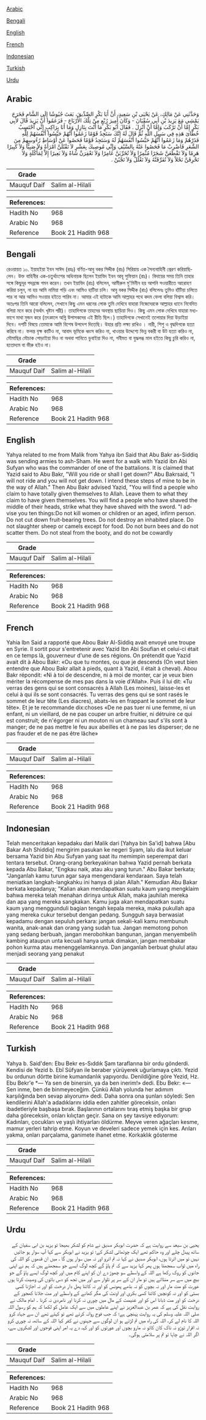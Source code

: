 [Arabic](#arabic)

[Bengali](#bengali)

[English](#english)

[French](#french)

[Indonesian](#indonesian)

[Turkish](#turkish)

[Urdu](#urdu)

## Arabic


<div dir="rtl" lang="ar" style={{fontSize:'larger',backgroundColor:'#f8f9fa',padding:20}}>
وَحَدَّثَنِي عَنْ مَالِكٍ، عَنْ يَحْيَى بْنِ سَعِيدٍ، أَنَّ أَبَا بَكْرٍ الصِّدِّيقَ، بَعَثَ جُيُوشًا إِلَى الشَّامِ فَخَرَجَ يَمْشِي مَعَ يَزِيدَ بْنِ أَبِي سُفْيَانَ - وَكَانَ أَمِيرَ رُبْعٍ مِنْ تِلْكَ الأَرْبَاعِ - فَزَعَمُوا أَنَّ يَزِيدَ قَالَ لأَبِي بَكْرٍ إِمَّا أَنْ تَرْكَبَ وَإِمَّا أَنْ أَنْزِلَ ‏.‏ فَقَالَ أَبُو بَكْرٍ مَا أَنْتَ بِنَازِلٍ وَمَا أَنَا بِرَاكِبٍ إِنِّي أَحْتَسِبُ خُطَاىَ هَذِهِ فِي سَبِيلِ اللَّهِ ثُمَّ قَالَ لَهُ إِنَّكَ سَتَجِدُ قَوْمًا زَعَمُوا أَنَّهُمْ حَبَّسُوا أَنْفُسَهُمْ لِلَّهِ فَذَرْهُمْ وَمَا زَعَمُوا أَنَّهُمْ حَبَّسُوا أَنْفُسَهُمْ لَهُ وَسَتَجِدُ قَوْمًا فَحَصُوا عَنْ أَوْسَاطِ رُءُوسِهِمْ مِنَ الشَّعَرِ فَاضْرِبْ مَا فَحَصُوا عَنْهُ بِالسَّيْفِ وَإِنِّي مُوصِيكَ بِعَشْرٍ لاَ تَقْتُلَنَّ امْرَأَةً وَلاَ صَبِيًّا وَلاَ كَبِيرًا هَرِمًا وَلاَ تَقْطَعَنَّ شَجَرًا مُثْمِرًا وَلاَ تُخَرِّبَنَّ عَامِرًا وَلاَ تَعْقِرَنَّ شَاةً وَلاَ بَعِيرًا إِلاَّ لِمَأْكُلَةٍ وَلاَ تَحْرِقَنَّ نَحْلاً وَلاَ تُفَرِّقَنَّهُ وَلاَ تَغْلُلْ وَلاَ تَجْبُنْ ‏.‏
</div>
<div style={{backgroundColor:'#f8f9fa',padding:20, marginBottom: 10}}><table> <thead> <tr> <th>Grade</th> <th></th> </tr> </thead> <tbody> <tr><td>Mauquf Daif</td><td>Salim al-Hilali</td></tr></tbody></table><table> <thead> <tr> <th>References:</th> <th></th> </tr> </thead> <tbody><tr><td>Hadith No</td><td>968</td></tr><tr><td>Arabic No</td><td>968</td></tr><tr><td>Reference</td><td>Book 21 Hadith 968</td></tr></tbody></table></div>

## Bengali


<div dir="ltr" lang="bn" style={{fontSize:'larger',backgroundColor:'#f8f9fa',padding:20}}>
রেওয়ায়ত ১০. ইয়াহইয়া ইবন সাঈদ (রহঃ) বর্ণিত-আবু বকর সিদ্দীক (রাঃ) সিরিয়ায় এক সৈন্যবাহিনী প্রেরণ করিয়াছিলেন। উক্ত বাহিনীর এক-চতুর্থাংশের অধিনায়ক ছিলেন ইয়াযিদ ইবন আবূ সুফিয়ান (রাঃ)। বিদায়ের সময় তিনি তাহার সঙ্গে কিছুদূর পদব্রজে গমন করেন। তখন ইয়াযিদ (রাঃ) বলিলেন, আমীরুল মু'মিনীন হয় আপনি সওয়ারীতে আরোহণ করিয়া চলুন, না হয় আমি নামিয়া পড়ি এবং আমিও হাটিয়া চলি। আবু বকর সিদ্দীক (রাঃ) বলিলেনঃ তুমিও হাঁটিয়া চলিতে পার না আর আমিও সওয়ার হইতে পারিব না। আমার এই হাটাকে আমি আল্লাহর পথে কদম ফেলা বলিয়া বিশ্বাস করি। অতঃপর তিনি আরো বলিলেন, সেখানে কিছু এমন ধরনের লোক তুমি দেখিবে যাহারা নিজেদেরকে আল্লাহর ধ্যানে নিবেদিত বলিয়া মনে করে (অর্থাৎ খৃষ্টান পদ্রী)। তাহাদিগকে তাহদের অবস্থায় ছাড়িয়া দিও। কিছু এমন লোক দেখিবে যাহারা মধ্যভাগে মাথা মুন্ডন করে (তৎকালে অগ্নি উপাসকদের এই রীতি ছিল।) তাহাদিগকে সেখানেই তলোয়ার দিয়া উড়াইয়া দিবে। দশটি বিষয়ে তোমাকে আমি বিশেষ উপদেশ দিতেছি। উহার প্রতি লক্ষ্য রাখিও । নারী, শিশু ও বৃদ্ধদিগকে হত্যা করিবে না। ফলন্ত বৃক্ষ কাটিও না, আবাদ ভূমিকে ধ্বংস করিও না, খাওয়ার উদ্দেশ্যে ভিন্ন বকরী বা উট হত্যা করিও না, মৌমাছির মৌচাক পোড়াইয়া দিও না অথবা পানিতে ডুবাইয়া দিও না, গনীমত বা যুদ্ধলব্ধ মাল হইতে কিছু চুরি করিও না, হতোদ্যম বা ভীরু হইও না।
</div>
<div style={{backgroundColor:'#f8f9fa',padding:20, marginBottom: 10}}><table> <thead> <tr> <th>Grade</th> <th></th> </tr> </thead> <tbody> <tr><td>Mauquf Daif</td><td>Salim al-Hilali</td></tr></tbody></table><table> <thead> <tr> <th>References:</th> <th></th> </tr> </thead> <tbody><tr><td>Hadith No</td><td>968</td></tr><tr><td>Arabic No</td><td>968</td></tr><tr><td>Reference</td><td>Book 21 Hadith 968</td></tr></tbody></table></div>

## English


<div dir="ltr" lang="en" style={{fontSize:'larger',backgroundColor:'#f8f9fa',padding:20}}>
Yahya related to me from Malik from Yahya ibn Said that Abu Bakr as-Siddiq was sending armies to ash-Sham. He went for a walk with Yazid ibn Abi Sufyan who was the commander of one of the battalions. It is claimed that Yazid said to Abu Bakr, "Will you ride or shall I get down?" Abu Bakrsaid, "I will not ride and you will not get down. I intend these steps of mine to be in the way of Allah." Then Abu Bakr advised Yazid, "You will find a people who claim to have totally given themselves to Allah. Leave them to what they claim to have given themselves. You will find a people who have shaved the middle of their heads, strike what they have shaved with the sword. "I advise you ten things:Do not kill women or children or an aged, infirm person. Do not cut down fruit-bearing trees. Do not destroy an inhabited place. Do not slaughter sheep or camels except for food. Do not burn bees and do not scatter them. Do not steal from the booty, and do not be cowardly
</div>
<div style={{backgroundColor:'#f8f9fa',padding:20, marginBottom: 10}}><table> <thead> <tr> <th>Grade</th> <th></th> </tr> </thead> <tbody> <tr><td>Mauquf Daif</td><td>Salim al-Hilali</td></tr></tbody></table><table> <thead> <tr> <th>References:</th> <th></th> </tr> </thead> <tbody><tr><td>Hadith No</td><td>968</td></tr><tr><td>Arabic No</td><td>968</td></tr><tr><td>Reference</td><td>Book 21 Hadith 968</td></tr></tbody></table></div>

## French


<div dir="ltr" lang="fr" style={{fontSize:'larger',backgroundColor:'#f8f9fa',padding:20}}>
Yahia Ibn Said a rapporté que Abou Bakr Al-Siddiq avait envoyé une troupe en Syrie. Il sortit pour s'entretenir avec Yazid Ibn Abi Soufian et celui-ci était en ce temps là, gouverneur d'une de ses régions. On prétendit que Yazid avait dit à Abou Bakr: «Ou que tu montes, ou que je descends (On veut bien entendre que Abou Bakr allait à pieds, quant à Yazid, il était à cheval). Abou Bakr répondit: «Ni à toi de descendre, ni à moi de monter, car je veux bien mériter la récompense de mes pas dans la voie d'Allah». Puis il lui dit: «Tu verras des gens qui se sont consacrés à Allah (Les moines), laisse-les et celui à qui ils se sont consacrés. Tu verras des gens qui se sont rasés le sommet de leur tête (Les diacres), abats-les en frappant le sommet de leur tête». Et je te recommande dix:choses «De ne pas tuer ni une femme, ni un enfant, ni un vieillard, de ne pas couper un arbre fruitier, ni détruire ce qui est construit; de n'égorger ni un mouton ni un chameau sauf s'ils sont à manger; de ne pas mettre le feu aux abeilles et à ne pas les disperser; de ne pas frauder et de ne pas être lâche»
</div>
<div style={{backgroundColor:'#f8f9fa',padding:20, marginBottom: 10}}><table> <thead> <tr> <th>Grade</th> <th></th> </tr> </thead> <tbody> <tr><td>Mauquf Daif</td><td>Salim al-Hilali</td></tr></tbody></table><table> <thead> <tr> <th>References:</th> <th></th> </tr> </thead> <tbody><tr><td>Hadith No</td><td>968</td></tr><tr><td>Arabic No</td><td>968</td></tr><tr><td>Reference</td><td>Book 21 Hadith 968</td></tr></tbody></table></div>

## Indonesian


<div dir="ltr" lang="id" style={{fontSize:'larger',backgroundColor:'#f8f9fa',padding:20}}>
Telah menceritakan kepadaku dari Malik dari [Yahya bin Sa'id] bahwa [Abu Bakar Ash Shiddiq] mengirim pasukan ke negeri Syam, lalu dia ikut keluar bersama Yazid bin Abu Sufyan yang saat itu memimpin seperempat dari tentara tersebut. Orang-orang berkeyakinan bahwa Yazid pernah berkata kepada Abu Bakar, "Engkau naik, atau aku yang turun." Abu Bakar berkata; "Janganlah kamu turun agar saya mengendarai kendaraan. Saya telah meniatkan langkah-langkahku ini hanya di jalan Allah." Kemudian Abu Bakar berkata kepadanya; "Kalian akan mendapatkan suatu kaum yang mengklaim bahwa mereka telah menahan dirinya untuk Allah, maka jauhilah mereka dan apa yang mereka sangkakan. Kamu juga akan mendapatkan suatu kaum yang menggunduli bagian tengah kepala mereka, maka pukullah apa yang mereka cukur tersebut dengan pedang. Sungguh saya berwasiat kepadamu dengan sepuluh perkara: jangan sekali-kali kamu membunuh wanita, anak-anak dan orang yang sudah tua. Jangan memotong pohon yang sedang berbuah, jangan merobohkan bangunan, jangan menyembelih kambing ataupun unta kecuali hanya untuk dimakan, jangan membakar pohon kurma atau menenggelamkannya. Dan janganlah berbuat ghulul atau menjadi seorang yang penakut
</div>
<div style={{backgroundColor:'#f8f9fa',padding:20, marginBottom: 10}}><table> <thead> <tr> <th>Grade</th> <th></th> </tr> </thead> <tbody> <tr><td>Mauquf Daif</td><td>Salim al-Hilali</td></tr></tbody></table><table> <thead> <tr> <th>References:</th> <th></th> </tr> </thead> <tbody><tr><td>Hadith No</td><td>968</td></tr><tr><td>Arabic No</td><td>968</td></tr><tr><td>Reference</td><td>Book 21 Hadith 968</td></tr></tbody></table></div>

## Turkish


<div dir="ltr" lang="tr" style={{fontSize:'larger',backgroundColor:'#f8f9fa',padding:20}}>
Yahya b. Said'den: Ebu Bekr es-Sıddık Şam taraflarına bir ordu gönderdi. Kendisi de Yezid b. Ebî Süfyan ile beraber yürüyerek uğurlamaya çıktı. Yezid bu ordunun dörtte birine kumandanlık yapıyordu. Denildiğine göre Yezid, Hz. Ebu Bekr'e *— Ya sen de binersin, ya da ben inerim!» dedi. Ebu Bekr: «— Sen inme, ben de binmeyeceğim. Çünkü Allah yolunda her adımım karşılığında ben sevap alıyorum» dedi. Daha sonra ona şunları söyledi: Sen kendilerini Allah'a adadıklarını iddia eden zahitler göreceksin, onları ibadetleriyle başbaşa bırak. Başlarının ortalarını tıraş etmiş başka bir grup daha göreceksin, onları kılıçtan geçir. Sana on şey tavsiye ediyorum: Kadınları, çocukları ve yaşlı ihtiyarları öldürme. Meyve veren ağaçları kesme, mamur yerleri tahrip etme. Koyun ve develeri sadece yemek için kes. Arıları yakma, onları parçalama, ganimete ihanet etme. Korkaklık gösterme
</div>
<div style={{backgroundColor:'#f8f9fa',padding:20, marginBottom: 10}}><table> <thead> <tr> <th>Grade</th> <th></th> </tr> </thead> <tbody> <tr><td>Mauquf Daif</td><td>Salim al-Hilali</td></tr></tbody></table><table> <thead> <tr> <th>References:</th> <th></th> </tr> </thead> <tbody><tr><td>Hadith No</td><td>968</td></tr><tr><td>Arabic No</td><td>968</td></tr><tr><td>Reference</td><td>Book 21 Hadith 968</td></tr></tbody></table></div>

## Urdu


<div dir="rtl" lang="ur" style={{fontSize:'larger',backgroundColor:'#f8f9fa',padding:20}}>
یحیی بن سیعد سے روایت ہے کہ حضرت ابوبکر صدیق نے شام کو لشکر بھیجا تو یزید بن ابی سفیان کے ساتھ پیدل چلے اور وہ حاکم تھے ایک چوتھائی لشکر کے؛ تو یزید نے ابوبکر سے کہا آپ سوار ہو جائیں نہیں تو میں اترتا ہوں، ابوبکر صدیق نے کہا نہ تم اترو اور نہ میں سوار ہوں گا ، میں ان قدموں کو اللہ کی راہ میں ثواب سمجھتا ہوں پھر کہا یزید سے کہ تم پاؤ گے کچھ لوگ ایسے جو سمجھتے ہیں کہ ہم نے اپنی جانوں کو روک رکھا ہے اللہ کے واسطے سو چھوڑ دے ان کو اپنے کام میں اور کچھ لوگ ایسے پاؤ گے جو بیچ میں سے سر منڈاتے ہیں تو مار ان کے سر پر تلوار سے اور میں تجھ کو دس باتوں کی وصیت کرتا ہوں عورت کو مت مار اور نہ بچوں کو نہ بڈھے پھونس کو اور نہ کاٹنا پھل دار درخت کو اور نہ اجاڑنا کسی بستی کو اور نہ کونچیں کاٹنا کسی بکری اور اونٹ کی مگر کھانے کے واسطے اور مت جلانا کھجور کے درخت کو اور مت ڈبانا اس کو اور غنیمت کے مال میں چوری نہ کرنا اور نامردی نہ کرنا ۔ امام مالک نے روایت نقل کی ہے کہ عمر بن عبدالعزیز نے اپنے عاملوں میں سے ایک عامل کو لکھا کہ ہم کو رسول اللہ صلی اللہ علیہ وسلم کی یہ روایت پہنچی ہے؛ کہ جب فوج روانہ کرتے تھے تو کہتے تھے ان سے جہاد کرو اللہ کا نام لے کر، اللہ کی راہ میں تم لڑتے ہو ان لوگوں سے جہنوں نے کفر کیا اللہ کے ساتھ، نہ چوری کرو نہ اقرار توڑو نہ ناک کان کاٹو نہ مارو بچوں اور عورتوں کو اور کہہ دے یہ امر اپنی فوجوں اور لشکروں سے، اگر اللہ نے چاہا تو تم پر سلامتی ہوگی۔
</div>
<div style={{backgroundColor:'#f8f9fa',padding:20, marginBottom: 10}}><table> <thead> <tr> <th>Grade</th> <th></th> </tr> </thead> <tbody> <tr><td>Mauquf Daif</td><td>Salim al-Hilali</td></tr></tbody></table><table> <thead> <tr> <th>References:</th> <th></th> </tr> </thead> <tbody><tr><td>Hadith No</td><td>968</td></tr><tr><td>Arabic No</td><td>968</td></tr><tr><td>Reference</td><td>Book 21 Hadith 968</td></tr></tbody></table></div>